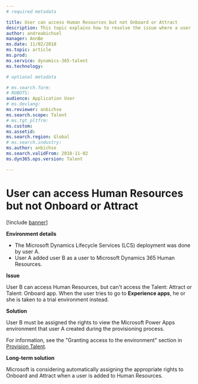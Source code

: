 ```yaml
---
# required metadata

title: User can access Human Resources but not Onboard or Attract
description: This topic explains how to resolve the issue where a user can access Microsoft Dynamics 365 Talent - Human Resources, but can't access Attract or Onboard.
author: andreabichsel
manager: AnnBe
ms.date: 11/02/2018
ms.topic: article
ms.prod: 
ms.service: dynamics-365-talent
ms.technology: 

# optional metadata

# ms.search.form: 
# ROBOTS: 
audience: Application User
# ms.devlang: 
ms.reviewer: anbichse
ms.search.scope: Talent
# ms.tgt_pltfrm: 
ms.custom: 
ms.assetid: 
ms.search.region: Global
# ms.search.industry: 
ms.author: anbichse
ms.search.validFrom: 2018-11-02
ms.dyn365.ops.version: Talent

---
```


# User can access Human Resources but not Onboard or Attract

[!include [banner](includes/banner.md)]

**Environment details**

- The Microsoft Dynamics Lifecycle Services (LCS) deployment was done by user A.
- User A added user B as a user to Microsoft Dynamics 365 Human Resources.

**Issue**

User B can access Human Resources, but can't access the Talent: Attract or Talent: Onboard app. When the user tries to go to **Experience apps**, he or she is taken to a trial environment instead.

**Solution**

User B must be assigned the rights to view the Microsoft Power Apps environment that user A created during the provisioning process.

For information, see the "Granting access to the environment" section in [Provision Talent](https://docs.microsoft.com/dynamics365/unified-operations/talent/provisioning-talent).

**Long-term solution**

Microsoft is considering automatically assigning the appropriate rights to Onboard and Attract when a user is added to Human Resources.
